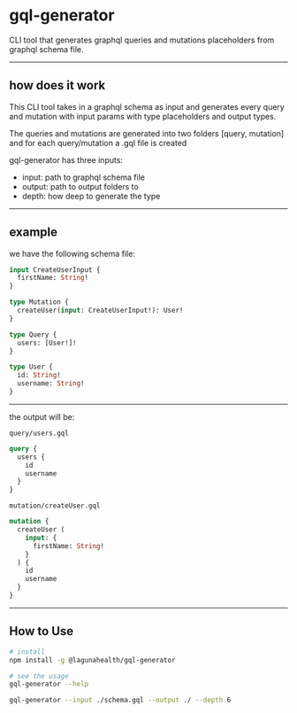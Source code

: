# gql-generator

CLI tool that generates graphql queries and mutations placeholders from graphql schema file.

---

## how does it work

This CLI tool takes in a graphql schema as input and generates every query and mutation with input params with type placeholders and output types.

The queries and mutations are generated into two folders [query, mutation] and for each query/mutation a .gql file is created

gql-generator has three inputs:

- input: path to graphql schema file
- output: path to output folders to
- depth: how deep to generate the type

---

## example

we have the following schema file:

```graphql
input CreateUserInput {
  firstName: String!
}

type Mutation {
  createUser(input: CreateUserInput!): User!
}

type Query {
  users: [User!]!
}

type User {
  id: String!
  username: String!
}
```

---

the output will be:

`query/users.gql`

```graphql
query {
  users {
    id
    username
  }
}
```

`mutation/createUser.gql`

```graphql
mutation {
  createUser (
    input: {
      firstName: String!
    }
  ) {
    id
    username
  }
}
```

---

## How to Use

```bash
# install
npm install -g @lagunahealth/gql-generator

# see the usage
gql-generator --help

gql-generator --input ./schema.gql --output ./ --depth 6
```
